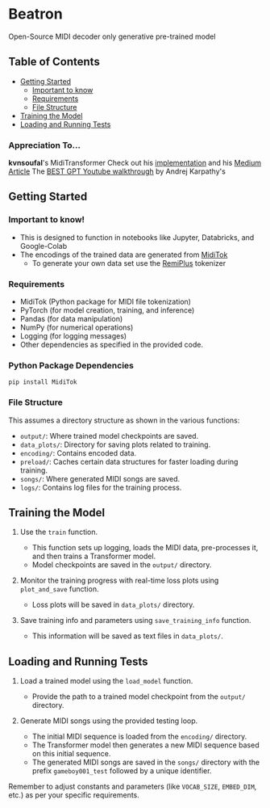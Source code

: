 # Beatron
Open-Source MIDI decoder only generative pre-trained model

## Table of Contents
- [Getting Started](#getting-started)
  - [Important to know](#important-to-know)
  - [Requirements](#requirements)
  - [File Structure](#file-structure)
- [Training the Model](#training-the-model)
- [Loading and Running Tests](#loading-and-running-tests)

### Appreciation To...
**kvnsoufal**'s MidiTransformer
Check out his [implementation](https://github.com/kvsnoufal/MidiTransformer) and his [Medium Article](https://medium.com/mlearning-ai/generating-music-with-gpt-b0f4ab738b58)
The [BEST GPT Youtube walkthrough](https://www.youtube.com/watch?v=kCc8FmEb1nY&ab_channel=AndrejKarpathy) by Andrej Karpathy's

## Getting Started

### Important to know!
- This is designed to function in notebooks like Jupyter, Databricks, and Google-Colab
- The encodings of the trained data are generated from [MidiTok](https://miditok.readthedocs.io/en/latest/index.html)
  - To generate your own data set use the [RemiPlus](https://miditok.readthedocs.io/en/latest/tokenizations.html#remiplus) tokenizer

### Requirements
- MidiTok (Python package for MIDI file tokenization)
- PyTorch (for model creation, training, and inference)
- Pandas (for data manipulation)
- NumPy (for numerical operations)
- Logging (for logging messages)
- Other dependencies as specified in the provided code.

### Python Package Dependencies
  ```pip install MidiTok```

### File Structure

This assumes a directory structure as shown in the various functions:
- `output/`: Where trained model checkpoints are saved.
- `data_plots/`: Directory for saving plots related to training.
- `encoding/`: Contains encoded data.
- `preload/`: Caches certain data structures for faster loading during training.
- `songs/`: Where generated MIDI songs are saved.
- `logs/`: Contains log files for the training process.

## Training the Model

1. Use the `train` function.
   - This function sets up logging, loads the MIDI data, pre-processes it, and then trains a Transformer model.
   - Model checkpoints are saved in the `output/` directory.

2. Monitor the training progress with real-time loss plots using `plot_and_save` function.
   - Loss plots will be saved in `data_plots/` directory.

3. Save training info and parameters using `save_training_info` function. 
   - This information will be saved as text files in `data_plots/`.

## Loading and Running Tests

1. Load a trained model using the `load_model` function.
   - Provide the path to a trained model checkpoint from the `output/` directory.

2. Generate MIDI songs using the provided testing loop.
   - The initial MIDI sequence is loaded from the `encoding/` directory.
   - The Transformer model then generates a new MIDI sequence based on this initial sequence.
   - The generated MIDI songs are saved in the `songs/` directory with the prefix `gameboy001_test` followed by a unique identifier.

Remember to adjust constants and parameters (like `VOCAB_SIZE`, `EMBED_DIM`, etc.) as per your specific requirements.
